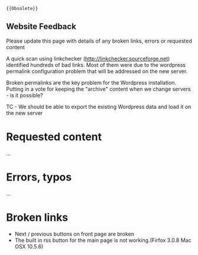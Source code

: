 ```{=mediawiki}
{{Obsolete}}
```
## Website Feedback

Please update this page with details of any broken links, errors or
requested content

A quick scan using linkchecker (http://linkchecker.sourceforge.net)
identified hundreds of bad links. Most of them were due to the wordpress
permalink configuration problem that will be addressed on the new
server.

Broken permalinks are the key problem for the Wordpress installation.
Putting in a vote for keeping the "archive" content when we change
servers - is it possible?

TC - We should be able to export the existing Wordpress data and load it
on the new server

# Requested content

...

# Errors, typos

...

# Broken links

-   Next / previous buttons on front page are broken
-   The built in rss button for the main page is not working.(Firfox
    3.0.8 Mac OSX 10.5.6)
